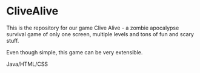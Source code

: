 # CliveAlive

This is the repository for our game Clive Alive - a zombie apocalypse survival game of only one screen, multiple levels and tons of fun and scary stuff.

Even though simple, this game can be very extensible.

Java/HTML/CSS